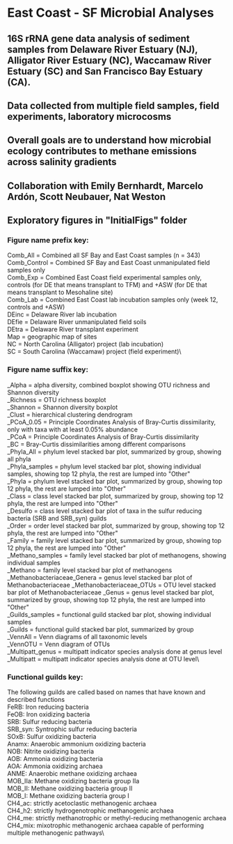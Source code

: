 # East Coast - SF Microbial Analyses

## 16S rRNA gene data analysis of sediment samples from Delaware River Estuary (NJ), Alligator River Estuary (NC), Waccamaw River Estuary (SC) and San Francisco Bay Estuary (CA).
## Data collected from multiple field samples, field experiments, laboratory microcosms
## Overall goals are to understand how microbial ecology contributes to methane emissions across salinity gradients
## Collaboration with Emily Bernhardt, Marcelo Ardón, Scott Neubauer, Nat Weston
## Exploratory figures in "InitialFigs" folder
### Figure name prefix key:
Comb_All = Combined all SF Bay and East Coast samples (n = 343)\
Comb_Control = Combined SF Bay and East Coast unmanipulated field samples only\
Comb_Exp = Combined East Coast field experimental samples only, controls (for DE that means transplant to TFM) and +ASW (for DE that means transplant to Mesohaline site)\
Comb_Lab = Combined East Coast lab incubation samples only (week 12, controls and +ASW)\
DEinc = Delaware River lab incubation\
DEfie = Delaware River unmanipulated field soils\
DEtra = Delaware River transplant experiment\
Map = geographic map of sites\
NC = North Carolina (Alligator) project (lab incubation)\
SC = South Carolina (Waccamaw) project (field experiment)\

### Figure name suffix key:
_Alpha = alpha diversity, combined boxplot showing OTU richness and Shannon diversity\
_Richness = OTU richness boxplot\
_Shannon = Shannon diversity boxplot\
_Clust = hierarchical clustering dendrogram\
_PCoA_0.05 = Principle Coordinates Analysis of Bray-Curtis dissimilarity, only with taxa with at least 0.05% abundance\
_PCoA = Principle Coordinates Analysis of Bray-Curtis dissimilarity\
_BC = Bray-Curtis dissimilarities among different comparisons\
_Phyla_All = phylum level stacked bar plot, summarized by group, showing all phyla\
_Phyla_samples = phylum level stacked bar plot, showing individual samples, showing top 12 phyla, the rest are lumped into "Other"\
_Phyla = phylum level stacked bar plot, summarized by group, showing top 12 phyla, the rest are lumped into "Other"\
_Class = class level stacked bar plot, summarized by group, showing top 12 phyla, the rest are lumped into "Other"\
_Desulfo = class level stacked bar plot of taxa in the sulfur reducing bacteria (SRB and SRB_syn) guilds\
_Order = order level stacked bar plot, summarized by group, showing top 12 phyla, the rest are lumped into "Other"\
_Family = family level stacked bar plot, summarized by group, showing top 12 phyla, the rest are lumped into "Other"\
_Methano_samples = family level stacked bar plot of methanogens, showing individual samples\
_Methano = family level stacked bar plot of methanogens\
_Methanobacteriaceae_Genera = genus level stacked bar plot of Methanobacteriaceae
_Methanobacteriaceae_OTUs = OTU level stacked bar plot of Methanobacteriaceae
_Genus = genus level stacked bar plot, summarized by group, showing top 12 phyla, the rest are lumped into "Other"\
_Guilds_samples = functional guild stacked bar plot, showing individual samples\
_Guilds = functional guild stacked bar plot, summarized by group\
_VennAll = Venn diagrams of all taxonomic levels\
_VennOTU = Venn diagram of OTUs\
_Multipatt_genus = multipatt indicator species analysis done at genus level\
_Multipatt = multipatt indicator species analysis done at OTU level\

### Functional guilds key:
The following guilds are called based on names that have known and described functions\
FeRB: Iron reducing bacteria\
FeOB: Iron oxidizing bacteria\
SRB: Sulfur reducing bacteria\
SRB_syn: Syntrophic sulfur reducing bacteria\
SOxB: Sulfur oxidizing bacteria\
Anamx: Anaerobic ammonium oxidizing bacteria\
NOB: Nitrite oxidizing bacteria\
AOB: Ammonia oxidizing bacteria\
AOA: Ammonia oxidizing archaea\
ANME: Anaerobic methane oxidizing archaea\
MOB_IIa: Methane oxidizing bacteria group IIa\
MOB_II: Methane oxidizing bacteria group II\
MOB_I: Methane oxidizing bacteria group I\
CH4_ac: strictly acetoclastic methanogenic archaea\
CH4_h2: strictly hydrogenotrophic methanogenic archaea\
CH4_me: strictly methanotrophic or methyl-reducing methanogenic archaea\
CH4_mix: mixotrophic methanogenic archaea capable of performing multiple methanogenic pathways\
